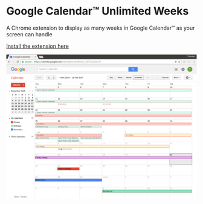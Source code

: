 # Google Calendar™ Unlimited Weeks
A Chrome extension to display as many weeks in Google Calendar™ as your screen can handle

[Install the extension here](https://chrome.google.com/webstore/detail/gcal-unlimited-weeks/kppipnjcfidhlpgckimgaifilmkolokj)

![image](screenshot.png)
